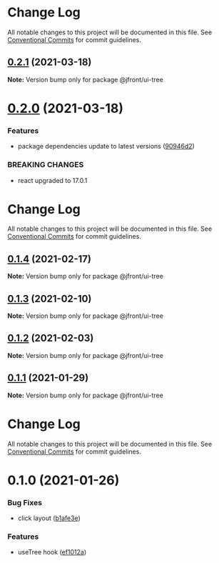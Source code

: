 # Change Log

All notable changes to this project will be documented in this file.
See [Conventional Commits](https://conventionalcommits.org) for commit guidelines.

## [0.2.1](https://github.com/Jepria/jfront-ui/compare/@jfront/ui-tree@0.2.0...@jfront/ui-tree@0.2.1) (2021-03-18)

**Note:** Version bump only for package @jfront/ui-tree





# [0.2.0](https://github.com/Jepria/jfront-ui/compare/@jfront/ui-tree@0.1.4...@jfront/ui-tree@0.2.0) (2021-03-18)


### Features

* package dependencies update to latest versions ([90946d2](https://github.com/Jepria/jfront-ui/commit/90946d25fcb08fc77e4b143567963682f8ff3d2b))


### BREAKING CHANGES

* react upgraded to 17.0.1





# Change Log

All notable changes to this project will be documented in this file. See
[Conventional Commits](https://conventionalcommits.org) for commit guidelines.

## [0.1.4](https://github.com/Jepria/jfront-ui/compare/@jfront/ui-tree@0.1.3...@jfront/ui-tree@0.1.4) (2021-02-17)

**Note:** Version bump only for package @jfront/ui-tree

## [0.1.3](https://github.com/Jepria/jfront-ui/compare/@jfront/ui-tree@0.1.2...@jfront/ui-tree@0.1.3) (2021-02-10)

**Note:** Version bump only for package @jfront/ui-tree

## [0.1.2](https://github.com/Jepria/jfront-ui/compare/@jfront/ui-tree@0.1.1...@jfront/ui-tree@0.1.2) (2021-02-03)

**Note:** Version bump only for package @jfront/ui-tree

## [0.1.1](https://github.com/Jepria/jfront-ui/compare/@jfront/ui-tree@0.1.0...@jfront/ui-tree@0.1.1) (2021-01-29)

**Note:** Version bump only for package @jfront/ui-tree

# Change Log

All notable changes to this project will be documented in this file. See
[Conventional Commits](https://conventionalcommits.org) for commit guidelines.

# 0.1.0 (2021-01-26)

### Bug Fixes

- click layout
  ([b1afe3e](https://github.com/Jepria/jfront-ui/commit/b1afe3e0f8f3c18eba9f62c859b6979423d65159))

### Features

- useTree hook
  ([ef1012a](https://github.com/Jepria/jfront-ui/commit/ef1012af5ef8d97ae968b37dcac86562dd24c55f))
